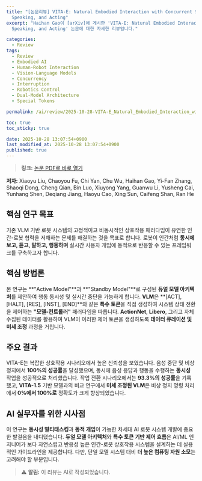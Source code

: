 ```yaml
---
title: "[논문리뷰] VITA-E: Natural Embodied Interaction with Concurrent Seeing, Hearing,
  Speaking, and Acting"
excerpt: "Haihan Gao이 [arXiv]에 게시한 'VITA-E: Natural Embodied Interaction with Concurrent Seeing, Hearing,
  Speaking, and Acting' 논문에 대한 자세한 리뷰입니다."

categories:
  - Review
tags:
  - Review
  - Embodied AI
  - Human-Robot Interaction
  - Vision-Language Models
  - Concurrency
  - Interruption
  - Robotics Control
  - Dual-Model Architecture
  - Special Tokens

permalink: /ai/review/2025-10-28-VITA-E_Natural_Embodied_Interaction_with_Concurrent_Seeing_Hearing_Speaking_and_Acting/

toc: true
toc_sticky: true

date: 2025-10-28 13:07:54+0900
last_modified_at: 2025-10-28 13:07:54+0900
published: true
---
```

> **링크:** [논문 PDF로 바로 열기](https://arxiv.org/abs/2510.21817)

**저자:** Xiaoyu Liu, Chaoyou Fu, Chi Yan, Chu Wu, Haihan Gao, Yi-Fan Zhang, Shaoqi Dong, Cheng Qian, Bin Luo, Xiuyong Yang, Guanwu Li, Yusheng Cai, Yunhang Shen, Deqiang Jiang, Haoyu Cao, Xing Sun, Caifeng Shan, Ran He



## 핵심 연구 목표
기존 VLM 기반 로봇 시스템의 고정적이고 비동시적인 상호작용 패러다임이 유연한 인간-로봇 협력을 저해하는 문제를 해결하는 것을 목표로 합니다. 로봇이 인간처럼 **동시에 보고, 듣고, 말하고, 행동하며** 실시간 사용자 개입에 동적으로 반응할 수 있는 프레임워크를 구축하고자 합니다.

## 핵심 방법론
본 연구는 **"Active Model"**과 **"Standby Model"**로 구성된 **듀얼 모델 아키텍처**를 제안하여 행동 동시성 및 실시간 중단을 가능하게 합니다. **VLM**은 **[ACT], [HALT], [RES], [INST], [END]**와 같은 **특수 토큰**을 직접 생성하여 시스템 상태 전환을 제어하는 **"모델-컨트롤러"** 패러다임을 따릅니다. **ActionNet**, **Libero**, 그리고 자체 수집된 데이터를 활용하여 VLM이 이러한 제어 토큰을 생성하도록 **데이터 큐레이션 및 미세 조정** 과정을 거칩니다.

## 주요 결과
VITA-E는 복잡한 상호작용 시나리오에서 높은 신뢰성을 보였습니다. 음성 중단 및 비상 정지에서 **100%의 성공률**을 달성했으며, 동시에 음성 응답과 행동을 수행하는 **동시성** 작업을 성공적으로 처리했습니다. 작업 전환 시나리오에서는 **93.3%의 성공률**을 기록했고, **VITA-1.5** 기반 모델과의 비교 연구에서 **미세 조정된 VLM**은 비상 정지 명령 처리에서 **0%에서 100%로** 정확도가 크게 향상되었습니다.

## AI 실무자를 위한 시사점
이 연구는 **동시성 멀티태스킹**과 **동적 개입**이 가능한 차세대 AI 로봇 시스템 개발에 중요한 발걸음을 내디뎠습니다. **듀얼 모델 아키텍처**와 **특수 토큰 기반 제어 흐름**은 AI/ML 엔지니어가 보다 자연스럽고 반응성 높은 인간-로봇 상호작용 시스템을 설계하는 데 실용적인 가이드라인을 제공합니다. 다만, 단일 모델 시스템 대비 **더 높은 컴퓨팅 자원 소모**는 고려해야 할 부분입니다.

> ⚠️ **알림:** 이 리뷰는 AI로 작성되었습니다.
